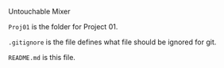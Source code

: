 Untouchable Mixer


`Proj01` is the folder for Project 01.

`.gitignore` is the file defines what file should be ignored for git.

`README.md` is this file.